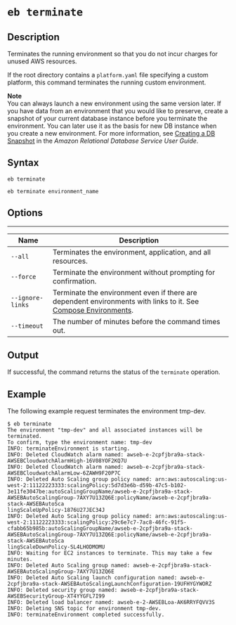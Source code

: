 # `eb terminate`<a name="eb3-terminate"></a>

## Description<a name="eb3-terminatedescription"></a>

Terminates the running environment so that you do not incur charges for unused AWS resources\.

If the root directory contains a `platform.yaml` file specifying a custom platform, this command terminates the running custom environment\.

**Note**  
You can always launch a new environment using the same version later\. If you have data from an environment that you would like to preserve, create a snapshot of your current database instance before you terminate the environment\. You can later use it as the basis for new DB instance when you create a new environment\. For more information, see [Creating a DB Snapshot](http://docs.aws.amazon.com/AmazonRDS/latest/UserGuide/USER_CreateSnapshot.html) in the *Amazon Relational Database Service User Guide*\.

## Syntax<a name="eb3-terminatesyntax"></a>

 `eb terminate` 

 `eb terminate environment_name` 

## Options<a name="eb3-terminateoptions"></a>


****  

|  Name  |  Description  | 
| --- | --- | 
|  `--all`  |  Terminates the environment, application, and all resources\.  | 
|  `--force`  |  Terminate the environment without prompting for confirmation\.  | 
|  `--ignore-links`  |  Terminate the environment even if there are dependent environments with links to it\. See [Compose Environments](ebcli-compose.md)\.  | 
|  `--timeout`  |  The number of minutes before the command times out\.  | 

## Output<a name="eb3-terminateoutput"></a>

If successful, the command returns the status of the `terminate` operation\.

## Example<a name="eb3-terminateexample"></a>

The following example request terminates the environment tmp\-dev\.

```
$ eb terminate
The environment "tmp-dev" and all associated instances will be terminated.
To confirm, type the environment name: tmp-dev
INFO: terminateEnvironment is starting.
INFO: Deleted CloudWatch alarm named: awseb-e-2cpfjbra9a-stack-AWSEBCloudwatchAlarmHigh-16V08YOF2KQ7U
INFO: Deleted CloudWatch alarm named: awseb-e-2cpfjbra9a-stack-AWSEBCloudwatchAlarmLow-6ZAWH9F20P7C
INFO: Deleted Auto Scaling group policy named: arn:aws:autoscaling:us-west-2:11122223333:scalingPolicy:5d7d3e6b-d59b-47c5-b102-3e11fe3047be:autoScalingGroupName/awseb-e-2cpfjbra9a-stack-AWSEBAutoScalingGroup-7AXY7U13ZQ6E:policyName/awseb-e-2cpfjbra9a-stack-AWSEBAutoSca
lingScaleUpPolicy-1876U27JEC34J
INFO: Deleted Auto Scaling group policy named: arn:aws:autoscaling:us-west-2:11122223333:scalingPolicy:29c6e7c7-7ac8-46fc-91f5-cfabb65b985b:autoScalingGroupName/awseb-e-2cpfjbra9a-stack-AWSEBAutoScalingGroup-7AXY7U13ZQ6E:policyName/awseb-e-2cpfjbra9a-stack-AWSEBAutoSca
lingScaleDownPolicy-SL4LHODMOMU
INFO: Waiting for EC2 instances to terminate. This may take a few minutes.
INFO: Deleted Auto Scaling group named: awseb-e-2cpfjbra9a-stack-AWSEBAutoScalingGroup-7AXY7U13ZQ6E
INFO: Deleted Auto Scaling launch configuration named: awseb-e-2cpfjbra9a-stack-AWSEBAutoScalingLaunchConfiguration-19UFHYGYWORZ
INFO: Deleted security group named: awseb-e-2cpfjbra9a-stack-AWSEBSecurityGroup-XT4YYGFL7I99
INFO: Deleted load balancer named: awseb-e-2-AWSEBLoa-AK6RRYFQVV3S
INFO: Deleting SNS topic for environment tmp-dev.
INFO: terminateEnvironment completed successfully.
```
